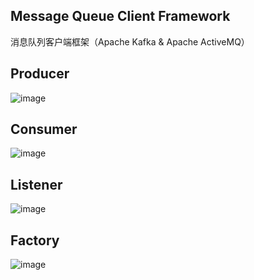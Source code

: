 ## Message Queue Client Framework

  消息队列客户端框架（Apache Kafka &amp; Apache ActiveMQ）
  
## Producer

![image](https://github.com/DarkPhoenixs/messagequeue-framework/blob/master/uml/producer.jpg)

## Consumer

![image](https://github.com/DarkPhoenixs/messagequeue-framework/blob/master/uml/consumer.jpg)

## Listener

![image](https://github.com/DarkPhoenixs/messagequeue-framework/blob/master/uml/listener.jpg)

## Factory

![image](https://github.com/DarkPhoenixs/messagequeue-framework/blob/master/uml/factory.jpg)

